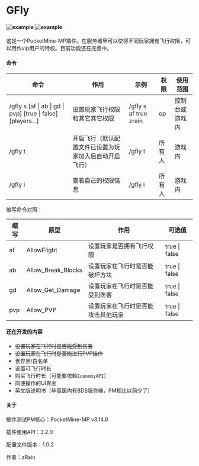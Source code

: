 GFly 
===

#### ![example](https://img.shields.io/badge/version-1.0.2-brightgreen.svg) ![example](https://img.shields.io/badge/release-1.0.2-brightgreen.svg) 

这是一个PocketMine-MP插件。在服务器里可以使得不同玩家拥有飞行权限，可以用作vip用户的特权。目前功能还在完善中。

#### 命令

| 命令                                                         | 作用                                                   | 示例                   | 权限   | 使用范围       |
| ------------------------------------------------------------ | ------------------------------------------------------ | ---------------------- | ------ | -------------- |
| /gfly s  [af \| ab \| gd \| pvp] [true \| false] [players...] | 设置玩家飞行权限和其它其它权限                         | /gfly s  af true zrain | op     | 控制台或游戏内 |
| /gfly  t                                                     | 开启飞行（默认配置文件已设置为玩家加入后自动开启飞行） | /gfly t                | 所有人 | 游戏内         |
| /gfly  i                                                     | 查看自己的权限信息 | /gfly i                | 所有人 | 游戏内         |

缩写命令对照：

| 缩写 | 原型               | 作用                               | 可选值        |
| ---- | ------------------ | ---------------------------------- | ------------- |
| af   | AllowFlight        | 设置玩家是否拥有飞行权限           | true \| false |
| ab   | Allow_Break_Blocks | 设置玩家在飞行时是否能破坏方块     | true \| false |
| gd   | Allow_Get_Damage   | 设置玩家在飞行时是否能受到伤害     | true \| false |
| pvp  | Allow_PVP          | 设置玩家在飞行时是否能攻击其他玩家 | true \| false |

#### 还在开发的内容

- ~~设置玩家在飞行时是否能受到伤害~~
- ~~设置玩家在飞行时是否能进行PVP操作~~
- 世界黑/白名单
- 设置可飞行时长
- 购买飞行时长（可能要依赖`EconomyAPI`）
- 简便操作的UI界面
- 英文版说明书（毕竟国内有BDS服务端，PM相比以前少了）

#### 关于

插件测试PM核心：PocketMine-MP v3.14.0

插件使用API：3.2.0

配置文件版本：1.0.2

作者：zRain
